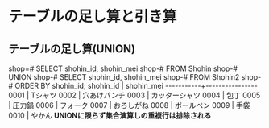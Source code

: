 # テーブルの足し算と引き算

## テーブルの足し算(UNION)

shop=# SELECT shohin_id, shohin_mei
shop-# FROM Shohin
shop-# UNION
shop-# SELECT shohin_id, shohin_mei
shop-# FROM Shohin2
shop-# ORDER BY shohin_id;
 shohin_id |   shohin_mei
-----------+----------------
 0001      | Tシャツ
 0002      | 穴あけパンチ
 0003      | カッターシャツ
 0004      | 包丁
 0005      | 圧力鍋
 0006      | フォーク
 0007      | おろしがね
 0008      | ボールペン
 0009      | 手袋
 0010      | やかん
**UNIONに限らず集合演算しの重複行は排除される**
